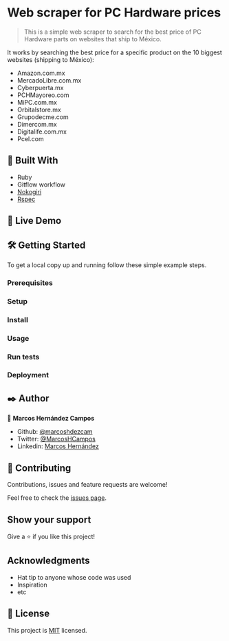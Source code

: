 # Web scraper for PC Hardware prices

> This is a simple web scraper to search for the best price of PC Hardware parts on websites that ship to México.

It works by searching the best price for a specific product on the 10 biggest websites (shipping to México):
- Amazon.com.mx
- MercadoLibre.com.mx
- Cyberpuerta.mx
- PCHMayoreo.com
- MiPC.com.mx
- Orbitalstore.mx
- Grupodecme.com
- Dimercom.mx
- Digitalife.com.mx
- Pcel.com

## 🔧 Built With

- Ruby
- Gitflow workflow
- [Nokogiri](https://github.com/sparklemotion/nokogiri)
- [Rspec](https://rspec.info/)

## 🔴 Live Demo

## 🛠  Getting Started

To get a local copy up and running follow these simple example steps.
### Prerequisites
### Setup
### Install
### Usage
### Run tests
### Deployment

## ✒️ Author

👤 **Marcos Hernández Campos**

- Github: [@marcoshdezcam](https://github.com/marcoshdezcam)
- Twitter: [@MarcosHCampos](https://twitter.com/MarcosHCampos)
- Linkedin: [Marcos Hernández](https://linkedin.com/marcos-hernández-56058119a/)

## 🤝 Contributing

Contributions, issues and feature requests are welcome!

Feel free to check the [issues page](issues/).

## Show your support

Give a ⭐️ if you like this project!

## Acknowledgments

- Hat tip to anyone whose code was used
- Inspiration
- etc

## 📝 License

This project is [MIT](lic.url) licensed.
